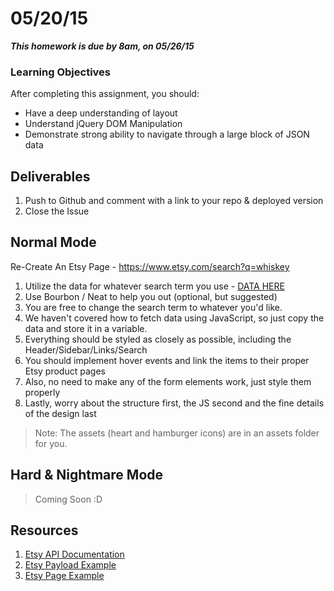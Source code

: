 # 05/20/15

___This homework is due by 8am, on 05/26/15___

### Learning Objectives

After completing this assignment, you should:

* Have a deep understanding of layout
* Understand jQuery DOM Manipulation
* Demonstrate strong ability to navigate through a large block of JSON data

## Deliverables

1. Push to Github and comment with a link to your repo & deployed version
2. Close the Issue

## Normal Mode

Re-Create An Etsy Page - https://www.etsy.com/search?q=whiskey


1. Utilize the data for whatever search term you use - [DATA HERE](https://api.etsy.com/v2/listings/active?api_key=h9oq2yf3twf4ziejn10b717i&keywords=whiskey&includes=Images,Shop)
2. Use Bourbon / Neat to help you out (optional, but suggested)
3. You are free to change the search term to whatever you'd like.
4. We haven't covered how to fetch data using JavaScript, so just copy the data and store it in a variable.
5. Everything should be styled as closely as possible, including the Header/Sidebar/Links/Search
6. You should implement hover events and link the items to their proper Etsy product pages
8. Also, no need to make any of the form elements work, just style them properly
9. Lastly, worry about the structure first, the JS second and the fine details of the design last

> Note: The assets (heart and hamburger icons) are in an assets folder for you.

## Hard & Nightmare Mode

> Coming Soon :D


## Resources

1. [Etsy API Documentation](https://www.etsy.com/developers/documentation/reference/listing)
2. [Etsy Payload Example](https://api.etsy.com/v2/listings/active?api_key=h9oq2yf3twf4ziejn10b717i&keywords=whiskey&includes=Images,Shop)
3. [Etsy Page Example](https://www.etsy.com/search?q=whiskey)